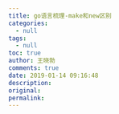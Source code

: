 ```yaml
---
title: go语言梳理-make和new区别
categories:
  - null
tags:
  - null
toc: true
author: 王晓勃
comments: true
date: 2019-01-14 09:16:48
description:
original:
permalink:
---
```


<!-- more -->
